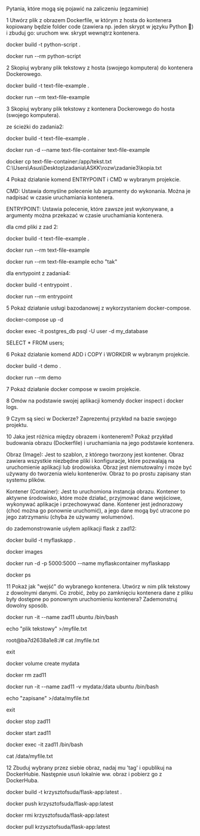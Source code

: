 Pytania, które mogą się pojawić na zaliczeniu (egzaminie)

1 Utwórz plik z obrazem Dockerfile, w którym z hosta do kontenera kopiowany będzie folder code (zawiera np. jeden skrypt w języku Python 🐍) i zbuduj go:
uruchom ww. skrypt wewnątrz kontenera.

docker build -t python-script .

docker run --rm python-script

2 Skopiuj wybrany plik tekstowy z hosta (swojego komputera) do kontenera Dockerowego.

docker build -t text-file-example .

docker run --rm text-file-example

3 Skopiuj wybrany plik tekstowy z kontenera Dockerowego do hosta (swojego komputera).

ze ścieżki do zadania2:

docker build -t text-file-example .

docker run -d --name text-file-container text-file-example

docker cp text-file-container:/app/tekst.txt C:\Users\Asus\Desktop\zadania\ASKK\rozw\zadanie3\kopia.txt

4 Pokaż działanie komend ENTRYPOINT i CMD w wybranym projekcie.

CMD: Ustawia domyślne polecenie lub argumenty do wykonania. Można je nadpisać w czasie uruchamiania kontenera.

ENTRYPOINT: Ustawia polecenie, które zawsze jest wykonywane, a argumenty można przekazać w czasie uruchamiania kontenera.

dla cmd pliki z zad 2:

docker build -t text-file-example .

docker run --rm text-file-example

docker run --rm text-file-example echo "tak"

dla enrtypoint z zadania4:

docker build -t entrypoint .

docker run --rm entrypoint

5 Pokaż działanie usługi bazodanowej z wykorzystaniem docker-compose.

docker-compose up -d

docker exec -it postgres_db psql -U user -d my_database

SELECT * FROM users;

6 Pokaż działanie komend ADD i COPY i WORKDIR w wybranym projekcie.

docker build -t demo .

docker run --rm demo

7 Pokaż działanie docker compose w swoim projekcie.

8 Omów na podstawie swojej aplikacji komendy docker inspect i docker logs.

9 Czym są sieci w Dockerze? Zaprezentuj przykład na bazie swojego projektu.

10 Jaka jest różnica między obrazem i kontenerem? Pokaż przykład budowania obrazu (Dockerfile) i uruchamiania na jego podstawie kontenera.

Obraz (Image): Jest to szablon, z którego tworzony jest kontener. Obraz zawiera wszystkie niezbędne pliki i konfiguracje, które pozwalają na uruchomienie aplikacji lub środowiska. Obraz jest niemutowalny i może być używany do tworzenia wielu kontenerów. Obraz to po prostu zapisany stan systemu plików.

Kontener (Container): Jest to uruchomiona instancja obrazu. Kontener to aktywne środowisko, które może działać, przyjmować dane wejściowe, wykonywać aplikacje i przechowywać dane. Kontener jest jednorazowy (choć można go ponownie uruchomić), a jego dane mogą być utracone po jego zatrzymaniu (chyba że używamy wolumenów).

do zademonstrowanie uśyłem aplikacji flask z zad12:

docker build -t myflaskapp .

docker images

docker run -d -p 5000:5000 --name myflaskcontainer myflaskapp

docker ps

11 Pokaż jak "wejść" do wybranego kontenera.
Utwórz w nim plik tekstowy z dowolnymi danymi. Co zrobić, żeby po zamknięciu kontenera dane z pliku były dostępne po ponownym uruchomieniu kontenera?
Zademonstruj dowolny sposób.

docker run -it --name zad11 ubuntu /bin/bash

 echo "plik tekstowy" >/myfile.txt

 root@ba7d2638a1e8:/# cat /myfile.txt

  exit

  docker volume create mydata

  docker rm zad11

  docker run -it --name zad11 -v mydata:/data ubuntu /bin/bash

   echo "zapisane" >/data/myfile.txt

  exit

  docker stop zad11

  docker start zad11

  docker exec -it zad11 /bin/bash

  cat /data/myfile.txt

12 Zbuduj wybrany przez siebie obraz, nadaj mu 'tag' i opublikuj na DockerHubie. Następnie usuń lokalnie ww. obraz i pobierz go z DockerHuba.

docker build -t krzysztofsuda/flask-app:latest .

docker push krzysztofsuda/flask-app:latest

docker rmi krzysztofsuda/flask-app:latest

docker pull krzysztofsuda/flask-app:latest
